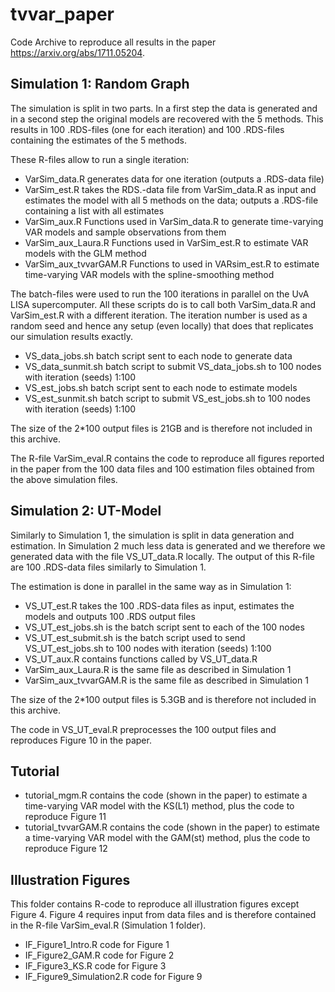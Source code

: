 # tvvar_paper

Code Archive to reproduce all results in the paper https://arxiv.org/abs/1711.05204.

## Simulation 1: Random Graph

The simulation is split in two parts. In a first step the data is generated and in a second step the original models are recovered with the 5 methods. This results in 100 .RDS-files (one for each iteration) and 100 .RDS-files containing the estimates of the 5 methods.

These R-files allow to run a single iteration:

- VarSim_data.R generates data for one iteration (outputs a .RDS-data file)
- VarSim_est.R takes the RDS.-data file from VarSim_data.R as input and estimates the model with all 5 methods on the data; outputs a .RDS-file containing a list with all estimates
- VarSim_aux.R Functions used in VarSim_data.R to generate time-varying VAR models and sample observations from them
- VarSim_aux_Laura.R Functions used in VarSim_est.R to estimate VAR models with the GLM method
- VarSim_aux_tvvarGAM.R Functions to used in VARsim_est.R to estimate time-varying VAR models with the spline-smoothing method

The batch-files were used to run the 100 iterations in parallel on the UvA LISA supercomputer. All these scripts do is to call both VarSim_data.R and VarSim_est.R with a different iteration. The iteration number is used as a random seed and hence any setup (even locally) that does that replicates our simulation results exactly.

- VS_data_jobs.sh batch script sent to each node to generate data
- VS_data_sunmit.sh batch script to submit VS_data_jobs.sh to 100 nodes with iteration (seeds) 1:100
- VS_est_jobs.sh batch script sent to each node to estimate models
- VS_est_sunmit.sh batch script to submit VS_est_jobs.sh to 100 nodes with iteration (seeds) 1:100

The size of the 2*100 output files is 21GB and is therefore not included in this archive.

The R-file VarSim_eval.R contains the code to reproduce all figures reported in the paper from the 100 data files and 100 estimation files obtained from the above simulation files.

## Simulation 2: UT-Model

Similarly to Simulation 1, the simulation is split in data generation and estimation. In Simulation 2 much less data is generated and we therefore we generated data with the file VS_UT_data.R locally. The output of this R-file are 100 .RDS-data files similarly to Simulation 1.

The estimation is done in parallel in the same way as in Simulation 1:

- VS_UT_est.R takes the 100 .RDS-data files as input, estimates the models and outputs 100 .RDS output files
- VS_UT_est_jobs.sh is the batch script sent to each of the 100 nodes
- VS_UT_est_submit.sh is the batch script used to send VS_UT_est_jobs.sh to 100 nodes with iteration (seeds) 1:100
- VS_UT_aux.R contains functions called by VS_UT_data.R
- VarSim_aux_Laura.R is the same file as described in Simulation 1
- VarSim_aux_tvvarGAM.R is the same file as described in Simulation 1

The size of the 2*100 output files is 5.3GB and is therefore not included in this archive.

The code in VS_UT_eval.R preprocesses the 100 output files and reproduces Figure 10 in the paper.

## Tutorial

- tutorial_mgm.R contains the code (shown in the paper) to estimate a time-varying VAR model with the KS(L1) method, plus the code to reproduce Figure 11
- tutorial_tvvarGAM.R contains the code (shown in the paper) to estimate a time-varying VAR model with the GAM(st) method, plus the code to reproduce Figure 12


## Illustration Figures

This folder contains R-code to reproduce all illustration figures except Figure 4. Figure 4 requires input from data files and is therefore contained in the R-file VarSim_eval.R (Simulation 1 folder).

- IF_Figure1_Intro.R code for Figure 1
- IF_Figure2_GAM.R code for Figure 2
- IF_Figure3_KS.R code for Figure 3
- IF_Figure9_Simulation2.R code for Figure 9
